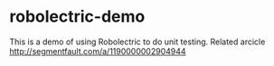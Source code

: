# robolectric-demo
This is a demo of using Robolectric to do unit testing. Related arcicle http://segmentfault.com/a/1190000002904944
